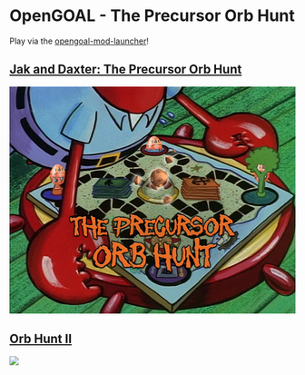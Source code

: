 # OpenGOAL - The Precursor Orb Hunt

Play via the [opengoal-mod-launcher](https://jakmods.dev)!

## [Jak and Daxter: The Precursor Orb Hunt](README_JAK1.md)
[<img src="https://raw.githubusercontent.com/dallmeyer/OG-OrbHunt/main/ModImage.png" height="400">](README_JAK1.md)

## [Orb Hunt II](README_JAK2.md)
[<img src="https://raw.githubusercontent.com/dallmeyer/OG-OrbHunt/main/ModImage2.png" height="400">](README_JAK2.md)
